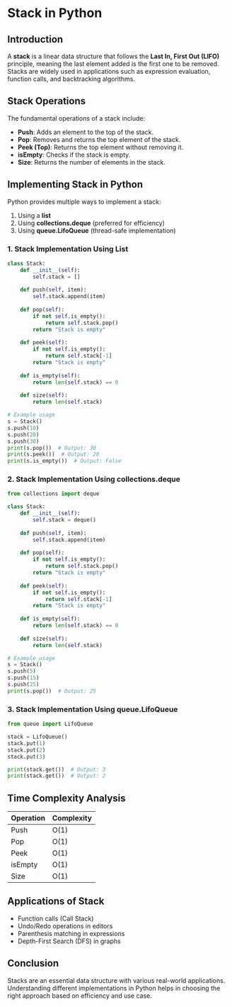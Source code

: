 # Stack in Python

## Introduction
A **stack** is a linear data structure that follows the **Last In, First Out (LIFO)** principle, meaning the last element added is the first one to be removed. Stacks are widely used in applications such as expression evaluation, function calls, and backtracking algorithms.

## Stack Operations
The fundamental operations of a stack include:
- **Push**: Adds an element to the top of the stack.
- **Pop**: Removes and returns the top element of the stack.
- **Peek (Top)**: Returns the top element without removing it.
- **isEmpty**: Checks if the stack is empty.
- **Size**: Returns the number of elements in the stack.

## Implementing Stack in Python
Python provides multiple ways to implement a stack:
1. Using a **list**
2. Using **collections.deque** (preferred for efficiency)
3. Using **queue.LifoQueue** (thread-safe implementation)

### 1. Stack Implementation Using List
```python
class Stack:
    def __init__(self):
        self.stack = []
    
    def push(self, item):
        self.stack.append(item)
    
    def pop(self):
        if not self.is_empty():
            return self.stack.pop()
        return "Stack is empty"
    
    def peek(self):
        if not self.is_empty():
            return self.stack[-1]
        return "Stack is empty"
    
    def is_empty(self):
        return len(self.stack) == 0
    
    def size(self):
        return len(self.stack)

# Example usage
s = Stack()
s.push(10)
s.push(20)
s.push(30)
print(s.pop())  # Output: 30
print(s.peek())  # Output: 20
print(s.is_empty())  # Output: False
```

### 2. Stack Implementation Using collections.deque
```python
from collections import deque

class Stack:
    def __init__(self):
        self.stack = deque()
    
    def push(self, item):
        self.stack.append(item)
    
    def pop(self):
        if not self.is_empty():
            return self.stack.pop()
        return "Stack is empty"
    
    def peek(self):
        if not self.is_empty():
            return self.stack[-1]
        return "Stack is empty"
    
    def is_empty(self):
        return len(self.stack) == 0
    
    def size(self):
        return len(self.stack)

# Example usage
s = Stack()
s.push(5)
s.push(15)
s.push(25)
print(s.pop())  # Output: 25
```

### 3. Stack Implementation Using queue.LifoQueue
```python
from queue import LifoQueue

stack = LifoQueue()
stack.put(1)
stack.put(2)
stack.put(3)

print(stack.get())  # Output: 3
print(stack.get())  # Output: 2
```

## Time Complexity Analysis
| Operation | Complexity |
|-----------|------------|
| Push | O(1) |
| Pop | O(1) |
| Peek | O(1) |
| isEmpty | O(1) |
| Size | O(1) |

## Applications of Stack
- Function calls (Call Stack)
- Undo/Redo operations in editors
- Parenthesis matching in expressions
- Depth-First Search (DFS) in graphs

## Conclusion
Stacks are an essential data structure with various real-world applications. Understanding different implementations in Python helps in choosing the right approach based on efficiency and use case.



